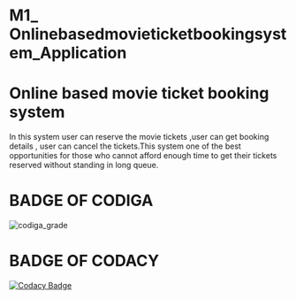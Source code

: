 # M1_ Onlinebasedmovieticketbookingsystem_Application
# Online based movie ticket booking system 
   In this system user can reserve the movie tickets ,user can get booking details , user can cancel the tickets.This system one of the best opportunities for those who cannot afford enough time to get their tickets  reserved without standing in long queue.
   
# BADGE OF CODIGA   
   

![codiga_grade](https://api.codiga.io/project/31269/status/svg)

# BADGE OF CODACY

  [![Codacy Badge](https://app.codacy.com/project/badge/Grade/351270e1dd574848af0fd7e62b4401d4)](https://www.codacy.com/gh/DivyaPrabhaShan/M1_Onlinebasedmovieticketbookingsystem_Application/dashboard?utm_source=github.com&amp;utm_medium=referral&amp;utm_content=DivyaPrabhaShan/M1_Onlinebasedmovieticketbookingsystem_Application&amp;utm_campaign=Badge_Grade)



